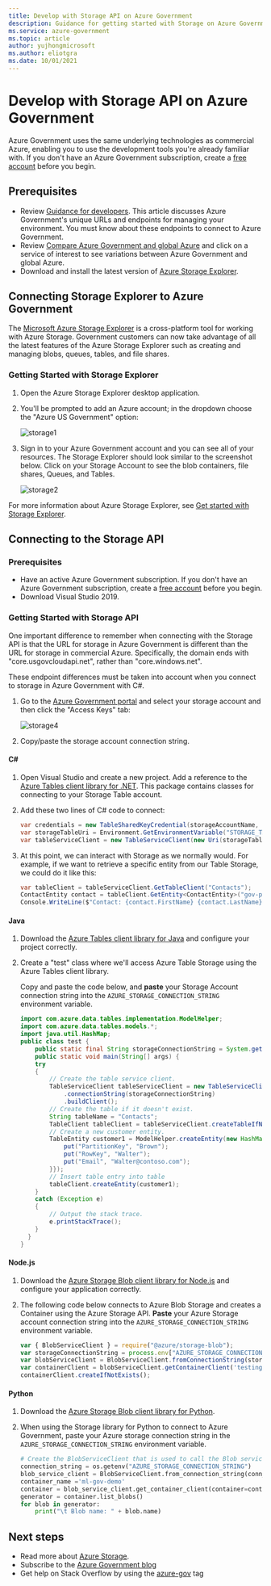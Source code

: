 ```yaml
---
title: Develop with Storage API on Azure Government
description: Guidance for getting started with Storage on Azure Government
ms.service: azure-government
ms.topic: article
author: yujhongmicrosoft
ms.author: eliotgra
ms.date: 10/01/2021
---
```


# Develop with Storage API on Azure Government

Azure Government uses the same underlying technologies as commercial Azure, enabling you to use the development tools you're already familiar with. If you don't have an Azure Government subscription, create a [free account](https://azure.microsoft.com/global-infrastructure/government/request/) before you begin.

## Prerequisites

- Review [Guidance for developers](./documentation-government-developer-guide.md). This article discusses Azure Government's unique URLs and endpoints for managing your environment. You must know about these endpoints to connect to Azure Government.
- Review [Compare Azure Government and global Azure](./compare-azure-government-global-azure.md) and click on a service of interest to see variations between Azure Government and global Azure.
- Download and install the latest version of [Azure Storage Explorer](https://azure.microsoft.com/features/storage-explorer/). 

## Connecting Storage Explorer to Azure Government
The [Microsoft Azure Storage Explorer](https://azure.microsoft.com/features/storage-explorer/) is a cross-platform tool for working with Azure Storage. Government customers can now take advantage of all the latest features of the Azure Storage Explorer such as creating and managing blobs, queues, tables, and file shares.

### Getting Started with Storage Explorer
1. Open the Azure Storage Explorer desktop application.

2. You'll be prompted to add an Azure account; in the dropdown choose the "Azure US Government" option:

    ![storage1](./media/documentation-government-get-started-connect-with-storage-img1.png)
3. Sign in to your Azure Government account and you can see all of your resources. The Storage Explorer should look similar to the screenshot below. Click on your Storage Account to see the blob containers, file shares, Queues, and Tables. 

    ![storage2](./media/documentation-government-get-started-connect-with-storage-img2.png)
   
For more information about Azure Storage Explorer, see [Get started with Storage Explorer](../vs-azure-tools-storage-manage-with-storage-explorer.md).

## Connecting to the Storage API 

### Prerequisites

- Have an active Azure Government subscription. If you don't have an Azure Government subscription, create a [free account](https://azure.microsoft.com/global-infrastructure/government/request/) before you begin.
- Download Visual Studio 2019.

### Getting Started with Storage API

One important difference to remember when connecting with the Storage API is that the URL for storage in Azure Government is different than the URL for storage in commercial Azure. Specifically, the domain ends with "core.usgovcloudapi.net", rather than "core.windows.net".

These endpoint differences must be taken into account when you connect to storage in Azure Government with C#.
1. Go to the [Azure Government portal](https://portal.azure.us) and select your storage account and then click the "Access Keys" tab:

    ![storage4](./media/documentation-government-get-started-connect-with-storage-img4.png)
2. Copy/paste the storage account connection string.

#### C# 

1. Open Visual Studio and create a new project. Add a reference to the [Azure Tables client library for .NET](https://github.com/Azure/azure-sdk-for-net/tree/main/sdk/tables/Azure.Data.Tables). This package contains classes for connecting to your Storage Table account.

2. Add these two lines of C# code to connect:

    ```cs
    var credentials = new TableSharedKeyCredential(storageAccountName, Environment.GetEnvironmentVariable("STORAGE_ACCOUNT_KEY"));
    var storageTableUri = Environment.GetEnvironmentVariable("STORAGE_TABLE_URI");
    var tableServiceClient = new TableServiceClient(new Uri(storageTableUri), credentials);   
    ```

3. At this point, we can interact with Storage as we normally would. For example, if we want to retrieve a specific entity from our Table Storage, we could do it like this:

   ```cs
   var tableClient = tableServiceClient.GetTableClient("Contacts");
   ContactEntity contact = tableClient.GetEntity<ContactEntity>("gov-partition1", "0fb52a6c-3784-4dc5-aa6d-ecda4426dbda");
   Console.WriteLine($"Contact: {contact.FirstName} {contact.LastName}");
   ```

#### Java
1. Download the [Azure Tables client library for Java](https://github.com/Azure/azure-sdk-for-java/tree/main/sdk/tables/azure-data-tables) and configure your project correctly.
2. Create a "test" class where we'll access Azure Table Storage using the Azure Tables client library.

    Copy and paste the code below, and **paste** your Storage Account connection string into the `AZURE_STORAGE_CONNECTION_STRING` environment variable. 

    ```java
    import com.azure.data.tables.implementation.ModelHelper;
    import com.azure.data.tables.models.*;
    import java.util.HashMap;
    public class test {
        public static final String storageConnectionString = System.getEnv("AZURE_STORAGE_CONNECTION_STRING");
        public static void main(String[] args) {
        try
        {
            // Create the table service client.
            TableServiceClient tableServiceClient = new TableServiceClientBuilder()
                .connectionString(storageConnectionString)
                .buildClient();
            // Create the table if it doesn't exist.
            String tableName = "Contacts";
            TableClient tableClient = tableServiceClient.createTableIfNotExists(tableName);
            // Create a new customer entity.
            TableEntity customer1 = ModelHelper.createEntity(new HashMap<String, Object>() {{
                put("PartitionKey", "Brown");
                put("RowKey", "Walter");
                put("Email", "Walter@contoso.com");
            }});
            // Insert table entry into table
            tableClient.createEntity(customer1);
        }
        catch (Exception e)
        {
            // Output the stack trace.
            e.printStackTrace();
        }
      }
    }
    ```

#### Node.js
1. Download the [Azure Storage Blob client library for Node.js](https://github.com/Azure/azure-sdk-for-js/tree/main/sdk/storage/storage-blob) and configure your application correctly.
2. The following code below connects to Azure Blob Storage and creates a Container using the Azure Storage API. 
    **Paste** your Azure Storage account connection string into the `AZURE_STORAGE_CONNECTION_STRING` environment variable. 

    ```javascript
    var { BlobServiceClient } = require("@azure/storage-blob");
    var storageConnectionString = process.env["AZURE_STORAGE_CONNECTION_STRING"];
    var blobServiceClient = BlobServiceClient.fromConnectionString(storageConnectionString);
    var containerClient = blobServiceClient.getContainerClient('testing');
    containerClient.createIfNotExists();
    ```

#### Python
1. Download the [Azure Storage Blob client library for Python](https://github.com/Azure/azure-sdk-for-python/tree/main/sdk/storage/azure-storage-blob).
2. When using the Storage library for Python to connect to Azure Government, paste your Azure storage connection string in the `AZURE_STORAGE_CONNECTION_STRING` environment variable.
    
    ```python
    # Create the BlobServiceClient that is used to call the Blob service for the storage account
    connection_string = os.getenv("AZURE_STORAGE_CONNECTION_STRING")
    blob_service_client = BlobServiceClient.from_connection_string(conn_str=connection_string)
    container_name ='ml-gov-demo'
    container = blob_service_client.get_container_client(container=container_name)
    generator = container.list_blobs()
    for blob in generator:
        print("\t Blob name: " + blob.name)
    ```

## Next steps

- Read more about [Azure Storage](../storage/index.yml). 
- Subscribe to the [Azure Government blog](https://blogs.msdn.microsoft.com/azuregov/)
- Get help on Stack Overflow by using the [azure-gov](https://stackoverflow.com/questions/tagged/azure-gov) tag
